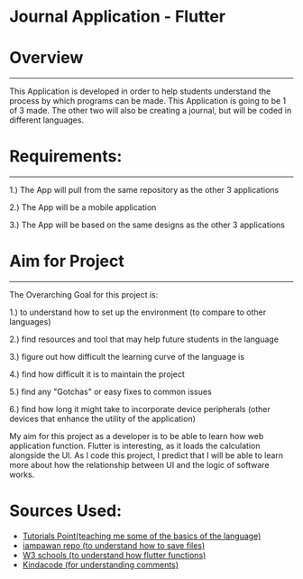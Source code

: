 # **Journal Application - Flutter**

# Overview
___
This Application is developed in order to help students understand the process by which programs can be made.
This Application is going to be 1 of 3 made. The other two will also be creating a journal, but will be coded in different languages. 

# Requirements:
___

1.) The App will pull from the same repository as the other 3 applications

2.) The App will be a mobile application

3.) The App will be based on the same designs as the other 3 applications


# Aim for Project
___

The Overarching Goal for this project is:

1.) to understand how to set up the environment (to compare to other languages)

2.) find resources and tool that may help future students in the language

3.) figure out how difficult the learning curve of the language is

4.) find how difficult it is to maintain the project

5.) find any "Gotchas" or easy fixes to common issues

6.) find how long it might take to incorporate device peripherals (other devices that enhance the utility of the application)


My aim for this project as a developer is to be able to learn how web application function. Flutter is interesting, as it loads the calculation alongside the UI. As I code this project, I predict that I will be able to learn more about how the relationship between UI and the logic of software works. 



# Sources Used:

- [Tutorials Point(teaching me some of the basics of the language)](https://www.tutorialspoint.com/flutter/flutter_creating_simple_application_in_android_studio.htm)
- [iampawan repo (to understand how to save files)](https://github.com/iampawan/FlutterExampleApps/blob/master/main.dart)
- [W3 schools (to understand how flutter functions)](https://www.w3schools.blog/which-one-is-better-kotlin-vs-flutter)
- [Kindacode (for understanding comments)](https://www.kindacode.com/article/how-to-make-comments-in-flutter-dart/)
